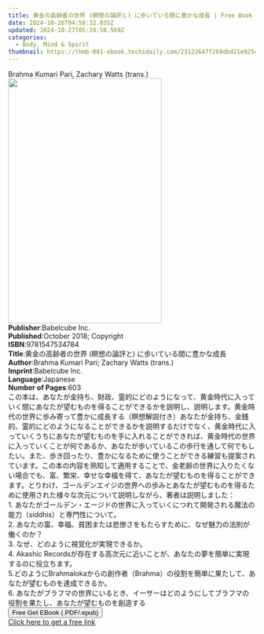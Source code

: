 ```yaml
---
title: 黄金の高齢者の世界 (瞑想の論評と) に歩いている間に豊かな成長 | Free Book
date: 2024-10-26T04:58:32.035Z
updated: 2024-10-27T05:24:58.569Z
categories:
  - Body, Mind & Spirit
thumbnail: https://thmb-001-ebook.techidaily.com/23122647f269dbd21e925457a826a4eab4683b6985562da308e18177501ac9b4.jpg
---
```

<main id="book-container">
  <div class="flex flex-col">
    <div class="book-brief flex-1 py-6 px-4 sm:p-6 md:py-10 md:px-8">
      <!-- brief-->
      <div class="book-brief-main">
        Brahma Kumari Pari, Zachary Watts (trans.)
      </div>
    </div>
    <div
      class="book-meta-info flex-1 grid gap-4 col-start-1 col-end-3 row-start-1 sm:mb-6 sm:grid-cols-4 lg:gap-6 lg:col-start-2 lg:row-end-6 lg:row-span-6 lg:mb-0"
    >
      <div
        class="book-meta-info-left place-content-center mt-4 p-4 text-sm leading-6 col-start-2 col-span-2 dark:text-slate-400"
      >
        <img
          class="w-full h-500 object-cover rounded-lg sm:h-255 sm:col-span-2 lg:col-span-full"
          src="https://img-001-ebook.techidaily.com/a047e486d17a961b1ecb10f21cedd26864c306b0fe9fd80204800f12557113fb.jpg"
          alt=""
          width="312"
          height="500"
        />
      </div>
      <div
        class="book-meta-info-right mt-2 col-start-1 row-start-2 col-span-3 self-center"
      >
        <!-- meta data  -->
        <div class="flex flex-col px-4 md:px-8">
          <div class="flex-1">
            <strong>Publisher</strong>:<span class="px-2">Babelcube Inc.</span>
          </div>
          <div class="flex-1">
            <strong>Published</strong>:<span class="px-2"
              >October 2018; Copyright</span
            >
          </div>
          <div class="flex-1">
            <strong>ISBN</strong>:<span class="px-2">9781547534784</span>
          </div>
          <div class="flex-1">
            <strong>Title</strong>:<span class="px-2"
              >黄金の高齢者の世界 (瞑想の論評と)
              に歩いている間に豊かな成長</span
            >
          </div>
          <div class="flex-1">
            <strong>Author</strong>:<span class="px-2"
              >Brahma Kumari Pari; Zachary Watts (trans.)</span
            >
          </div>
          <div class="flex-1">
            <strong>Imprint</strong>:<span class="px-2">Babelcube Inc.</span>
          </div>
          <div class="flex-1">
            <strong>Language</strong>:<span class="px-2">Japanese</span>
          </div>
          <div class="flex-1">
            <strong>Number of Pages</strong>:<span class="px-2">603</span>
          </div>
        </div>
      </div>
    </div>
    <div class="book-description flex-1 py-6 px-4 sm:p-6 md:py-10 md:px-8">
      <div class="book-description-main">
        <div accordion-content="" id="description">
          この本は、あなたが金持ち、財政、霊的にどのようになって、黄金時代に入っていく間にあなたが望むものを得ることができるかを説明し、説明します。黄金時代の世界に歩み寄って豊かに成長する（瞑想解説付き）あなたが金持ち、金銭的、霊的にどのようになることができるかを説明するだけでなく、黄金時代に入っていくうちにあなたが望むものを手に入れることができれば、黄金時代の世界に入っていくことが何であるか、あなたが歩いているこの歩行を通して何でもしたい。また、歩き回ったり、豊かになるために使うことができる練習も提案されています。この本の内容を熟知して適用することで、金老齢の世界に入りたくない場合でも、富、繁栄、幸せな幸福を得て、あなたが望むものを得ることができます。とりわけ、ゴールデンエイジの世界への歩みとあなたが望むものを得るために使用された様々な次元について説明しながら、著者は説明しました：<br />1.
          あなたがゴールデン・エージドの世界に入っていくにつれて開発される魔法の能力（siddhis）と専門性について。<br />2.
          あなたの富、幸福、貧困または悲惨さをもたらすために、なぜ魅力の法則が働くのか？<br />3.
          なぜ、どのように視覚化が実現できるか。<br />4. Akashic
          Recordsが存在する高次元に近いことが、あなたの夢を簡単に実現するのに役立ちます。<br />5.どのようにBrahmalokaからの創作者（Brahma）の役割を簡単に果たして、あなたが望むものを達成できるか。<br />6.
          あなたがブラフマの世界にいるとき、イーサーはどのようにしてブラフマの役割を果たし、あなたが望むものを創造する
        </div>
        <div class="accordion-fader"></div>
      </div>
    </div>
    <div class="book-excerpts flex-1 py-6 px-4 sm:p-6 md:py-10 md:px-8"></div>
    <div
      class="book-about-author flex-1 py-6 px-4 sm:p-6 md:py-10 md:px-8"
    ></div>
    <div class="book-free-get flex-1 py-6 px-4 sm:p-6 md:py-10 md:px-8">
      <button
        id="btn-free-get"
        class="bg-blue-500 hover:bg-blue-700 text-white font-bold py-2 px-4 rounded"
      >
        Free Get EBook (.PDF/.epub)
      </button>
      <div id="countdown-display" class="px-2 text-lg mt-2"></div>
      <a
        id="free-link"
        class="hidden bg-blue-500 hover:bg-blue-700 text-white font-bold py-2 px-4 rounded"
        href="https://www.ebooks.com/en-us/book/209544166/ebook/brahma-kumari-pari/"
        target="_blank"
        >Click here to get a free link</a
      >
    </div>
    <script>
      let countdownTime = 0;
      let countdownInterval = null;
      document
        .getElementById('btn-free-get')
        .addEventListener('click', startCountdown);
      function startCountdown() {
        countdownTime = new Date().getTime() + 60000 * 3;
        countdownInterval = setInterval(updateCountdown, 1000);
        document.getElementById('btn-free-get').disabled = true;
        document
          .getElementById('btn-free-get')
          .classList.add('bg-gray-500', 'cursor-not-allowed');
      }
      function updateCountdown() {
        let currentTime = new Date().getTime();
        let timeLeft = countdownTime - currentTime;
        let secondsLeft = Math.floor(timeLeft / 1000);
        document.getElementById('countdown-display').innerHTML =
          `Remaining time: ${secondsLeft} seconds.`;
        if (secondsLeft <= 0) {
          clearInterval(countdownInterval);
          document.getElementById('btn-free-get').classList.add('hidden');
          document.getElementById('free-link').classList.remove('hidden');
          document.getElementById('countdown-display').innerHTML = '';
        }
      }
    </script>
  </div>
</main>

<ins class="adsbygoogle"
      style="display:block"
      data-ad-client="ca-pub-7571918770474297"
      data-ad-slot="8358498916"
      data-ad-format="auto"
      data-full-width-responsive="true"></ins>
    